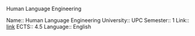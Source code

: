 Human Language Engineering

Name:: Human Language Engineering
University:: UPC
Semester:: 1
Link:: [link](https://www.fib.upc.edu/en/studies/masters/master-artificial-intelligence/curriculum/syllabus/HLE-MAI)
ECTS:: 4.5
Language:: English
